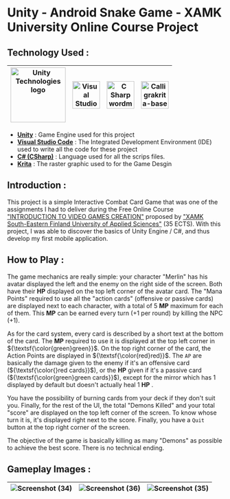 # Unity - Android Snake Game - XAMK University Online Course Project

## Technology Used :

|<a title="Unity Technologies, Public domain, via Wikimedia Commons" href="https://commons.wikimedia.org/wiki/File:Unity_Technologies_logo.svg"><img width="128" alt="Unity Technologies logo" src="https://upload.wikimedia.org/wikipedia/commons/thumb/1/19/Unity_Technologies_logo.svg/128px-Unity_Technologies_logo.svg.png"></a>| <a title="Microsoft, Public domain, via Wikimedia Commons" href="https://commons.wikimedia.org/wiki/File:Visual_Studio_Code_1.35_icon.svg"><img width="64" alt="Visual Studio Code 1.35 icon" src="https://upload.wikimedia.org/wikipedia/commons/thumb/9/9a/Visual_Studio_Code_1.35_icon.svg/64px-Visual_Studio_Code_1.35_icon.svg.png"></a> | <a title="Jason Groce, Public domain, via Wikimedia Commons" href="https://commons.wikimedia.org/wiki/File:C_Sharp_wordmark.svg"><img width="64" alt="C Sharp wordmark" src="https://upload.wikimedia.org/wikipedia/commons/thumb/0/0d/C_Sharp_wordmark.svg/64px-C_Sharp_wordmark.svg.png"></a> |<a title="Wolthera van Hövell tot Westerflier and Timothée Giet, CC BY-SA 4.0 &lt;https://creativecommons.org/licenses/by-sa/4.0&gt;, via Wikimedia Commons" href="https://commons.wikimedia.org/wiki/File:Calligrakrita-base.svg"><img width="64" alt="Calligrakrita-base" src="https://upload.wikimedia.org/wikipedia/commons/thumb/7/73/Calligrakrita-base.svg/64px-Calligrakrita-base.svg.png"></a>|
|-|-|-|-|

- [**Unity**](https://unity.com/fr) : Game Engine used for this project
- [**Visual Studio Code**](https://code.visualstudio.com/) : The Integrated Development Environment (IDE) used to write all the code for these project
- [**C# (CSharp)**](https://fr.wikipedia.org/wiki/C_Sharp#:~:text=C%23%20est%20un%20langage%20de,ou%20des%20bibliothèques%20de%20classes.) : Language used for all the scrips files.
- [**Krita**](https://krita.org/fr/) : The raster graphic used to for the Game Desgin

## Introduction : 

This project is a simple Interactive Combat Card Game that was one of the assignments I had to deliver during the Free Online Course ["INTRODUCTION TO VIDEO GAMES CREATION"](https://cambridge-academy-of-gaming-and-innovation.teachable.com/p/introduction-to-video-games-creation) proposed by ["XAMK South-Eastern Finland University of Applied Sciences"](https://www.xamk.fi/en/frontpage/) (35 ECTS).
With this project, I was able to discover the basics of Unity Engine / C#, and thus develop my first mobile application.

## How to Play : 

The game mechanics are really simple: your character "Merlin" has his avatar displayed the left and the enemy on the right side of the screen. Both have their  **HP**  displayed on the top left corner of the avatar card. The "Mana Points" required to use all the "action cards" (offensive or passive cards) are displayed next to each character, with a total of 5  **MP**  maximum for each of them. This  **MP**  can be earned every turn (+1 per round) by killing the NPC (+1).

As for the card system, every card is described by a short text at the bottom of the card. The  **MP**  required to use it is displayed at the top left corner in ${\textsf{\color{green}green}}$. On the top right corner of the card, the Action Points are displayed in ${\textsf{\color{red}red}}$. The `AP` are basically the damage given to the enemy if it's an offensive card (${\textsf{\color{}red cards}}$), or the  **HP**  given if it's a passive card (${\textsf{\color{green}green cards}}$), except for the mirror which has 1 displayed by default but doesn't actually heal 1  **HP** .

You have the possibility of burning cards from your deck if they don't suit you. Finally, for the rest of the UI, the total "Demons Killed" and your total "score" are displayed on the top left corner of the screen. To know whose turn it is, it's displayed right next to the score. Finally, you have a `Quit` button at the top right corner of the screen.

The objective of the game is basically killing as many "Demons" as possible to achieve the best score. There is no technical ending. 
## Gameplay Images : 

![Screenshot (34)](https://github.com/Ralh19/Merlin-s-Demon-War/assets/145393792/ae19a423-728c-4f1c-ac4f-267d43f54aed)|![Screenshot (36)](https://github.com/Ralh19/Merlin-s-Demon-War/assets/145393792/d2e2a6b5-d669-4fef-a0b4-03097027f92c)|![Screenshot (35)](https://github.com/Ralh19/Merlin-s-Demon-War/assets/145393792/3f8cee92-8122-42c0-945a-78ab943af05d)|
|-|-|-|










